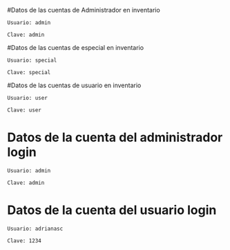 #Datos de las cuentas de Administrador en inventario
```
Usuario: admin
```
```
Clave: admin
```
#Datos de las cuentas de especial en inventario
```
Usuario: special
```
```
Clave: special
```
#Datos de las cuentas de usuario en inventario
```
Usuario: user
```
```
Clave: user
```
# Datos de la cuenta del administrador login
```
Usuario: admin
```
```
Clave: admin
```
# Datos de la cuenta del usuario login
```
Usuario: adrianasc
```
```
Clave: 1234
